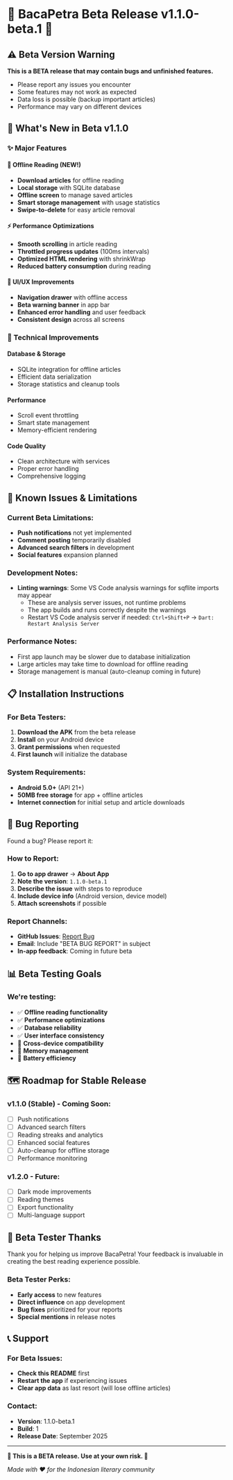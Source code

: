 # 🚧 BacaPetra Beta Release v1.1.0-beta.1 🚧

## ⚠️ Beta Version Warning

**This is a BETA release that may contain bugs and unfinished features.**

- Please report any issues you encounter
- Some features may not work as expected
- Data loss is possible (backup important articles)
- Performance may vary on different devices

## 📱 What's New in Beta v1.1.0

### ✨ Major Features

#### 🏪 **Offline Reading** (NEW!)
- **Download articles** for offline reading
- **Local storage** with SQLite database
- **Offline screen** to manage saved articles
- **Smart storage management** with usage statistics
- **Swipe-to-delete** for easy article removal

#### ⚡ **Performance Optimizations**
- **Smooth scrolling** in article reading
- **Throttled progress updates** (100ms intervals)
- **Optimized HTML rendering** with shrinkWrap
- **Reduced battery consumption** during reading

#### 🎨 **UI/UX Improvements**
- **Navigation drawer** with offline access
- **Beta warning banner** in app bar
- **Enhanced error handling** and user feedback
- **Consistent design** across all screens

### 🔧 Technical Improvements

#### Database & Storage
- SQLite integration for offline articles
- Efficient data serialization
- Storage statistics and cleanup tools

#### Performance
- Scroll event throttling
- Smart state management
- Memory-efficient rendering

#### Code Quality
- Clean architecture with services
- Proper error handling
- Comprehensive logging

## 🐛 Known Issues & Limitations

### Current Beta Limitations:
- **Push notifications** not yet implemented
- **Comment posting** temporarily disabled
- **Advanced search filters** in development
- **Social features** expansion planned

### Development Notes:
- **Linting warnings**: Some VS Code analysis warnings for sqflite imports may appear
  - These are analysis server issues, not runtime problems
  - The app builds and runs correctly despite the warnings
  - Restart VS Code analysis server if needed: `Ctrl+Shift+P` → `Dart: Restart Analysis Server`

### Performance Notes:
- First app launch may be slower due to database initialization
- Large articles may take time to download for offline reading
- Storage management is manual (auto-cleanup coming in future)

## 📋 Installation Instructions

### For Beta Testers:

1. **Download the APK** from the beta release
2. **Install** on your Android device
3. **Grant permissions** when requested
4. **First launch** will initialize the database

### System Requirements:
- **Android 5.0+** (API 21+)
- **50MB free storage** for app + offline articles
- **Internet connection** for initial setup and article downloads

## 🐛 Bug Reporting

Found a bug? Please report it:

### How to Report:
1. **Go to app drawer** → **About App**
2. **Note the version**: `1.1.0-beta.1`
3. **Describe the issue** with steps to reproduce
4. **Include device info** (Android version, device model)
5. **Attach screenshots** if possible

### Report Channels:
- **GitHub Issues**: [Report Bug](https://github.com/rebarakaz/bacapetra_app/issues)
- **Email**: Include "BETA BUG REPORT" in subject
- **In-app feedback**: Coming in future beta

## 📊 Beta Testing Goals

### We're testing:
- ✅ **Offline reading functionality**
- ✅ **Performance optimizations**
- ✅ **Database reliability**
- ✅ **User interface consistency**
- 🔄 **Cross-device compatibility**
- 🔄 **Memory management**
- 🔄 **Battery efficiency**

## 🗺️ Roadmap for Stable Release

### v1.1.0 (Stable) - Coming Soon:
- [ ] Push notifications
- [ ] Advanced search filters
- [ ] Reading streaks and analytics
- [ ] Enhanced social features
- [ ] Auto-cleanup for offline storage
- [ ] Performance monitoring

### v1.2.0 - Future:
- [ ] Dark mode improvements
- [ ] Reading themes
- [ ] Export functionality
- [ ] Multi-language support

## 🙏 Beta Tester Thanks

Thank you for helping us improve BacaPetra! Your feedback is invaluable in creating the best reading experience possible.

### Beta Tester Perks:
- **Early access** to new features
- **Direct influence** on app development
- **Bug fixes** prioritized for your reports
- **Special mentions** in release notes

## 📞 Support

### For Beta Issues:
- **Check this README** first
- **Restart the app** if experiencing issues
- **Clear app data** as last resort (will lose offline articles)

### Contact:
- **Version**: 1.1.0-beta.1
- **Build**: 1
- **Release Date**: September 2025

---

**🚧 This is a BETA release. Use at your own risk. 🚧**

*Made with ❤️ for the Indonesian literary community*
